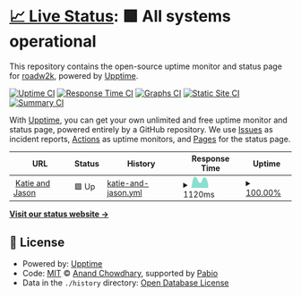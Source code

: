 # [📈 Live Status](https://Roadw2k.github.io/upptime): <!--live status--> **🟩 All systems operational**

This repository contains the open-source uptime monitor and status page for [roadw2k](https://github.com/Roadw2k/cv), powered by [Upptime](https://github.com/upptime/upptime).

[![Uptime CI](https://github.com/Roadw2k/upptime/workflows/Uptime%20CI/badge.svg)](https://github.com/Roadw2k/upptime/actions?query=workflow%3A%22Uptime+CI%22)
[![Response Time CI](https://github.com/Roadw2k/upptime/workflows/Response%20Time%20CI/badge.svg)](https://github.com/Roadw2k/upptime/actions?query=workflow%3A%22Response+Time+CI%22)
[![Graphs CI](https://github.com/Roadw2k/upptime/workflows/Graphs%20CI/badge.svg)](https://github.com/Roadw2k/upptime/actions?query=workflow%3A%22Graphs+CI%22)
[![Static Site CI](https://github.com/Roadw2k/upptime/workflows/Static%20Site%20CI/badge.svg)](https://github.com/Roadw2k/upptime/actions?query=workflow%3A%22Static+Site+CI%22)
[![Summary CI](https://github.com/Roadw2k/upptime/workflows/Summary%20CI/badge.svg)](https://github.com/Roadw2k/upptime/actions?query=workflow%3A%22Summary+CI%22)

With [Upptime](https://upptime.js.org), you can get your own unlimited and free uptime monitor and status page, powered entirely by a GitHub repository. We use [Issues](https://github.com/Roadw2k/upptime/issues) as incident reports, [Actions](https://github.com/Roadw2k/upptime/actions) as uptime monitors, and [Pages](https://Roadw2k.github.io/upptime) for the status page.

<!--start: status pages-->
<!-- This summary is generated by Upptime (https://github.com/upptime/upptime) -->
<!-- Do not edit this manually, your changes will be overwritten -->
<!-- prettier-ignore -->
| URL | Status | History | Response Time | Uptime |
| --- | ------ | ------- | ------------- | ------ |
| <img alt="" src="https://icons.duckduckgo.com/ip3/www.katieandjason.com.ico" height="13"> [Katie and Jason](https://www.katieandjason.com) | 🟩 Up | [katie-and-jason.yml](https://github.com/Roadw2k/upptime/commits/HEAD/history/katie-and-jason.yml) | <details><summary><img alt="Response time graph" src="./graphs/katie-and-jason/response-time-week.png" height="20"> 1120ms</summary><br><a href="https://Roadw2k.github.io/upptime/history/katie-and-jason"><img alt="Response time 971" src="https://img.shields.io/endpoint?url=https%3A%2F%2Fraw.githubusercontent.com%2FRoadw2k%2Fupptime%2FHEAD%2Fapi%2Fkatie-and-jason%2Fresponse-time.json"></a><br><a href="https://Roadw2k.github.io/upptime/history/katie-and-jason"><img alt="24-hour response time 524" src="https://img.shields.io/endpoint?url=https%3A%2F%2Fraw.githubusercontent.com%2FRoadw2k%2Fupptime%2FHEAD%2Fapi%2Fkatie-and-jason%2Fresponse-time-day.json"></a><br><a href="https://Roadw2k.github.io/upptime/history/katie-and-jason"><img alt="7-day response time 1120" src="https://img.shields.io/endpoint?url=https%3A%2F%2Fraw.githubusercontent.com%2FRoadw2k%2Fupptime%2FHEAD%2Fapi%2Fkatie-and-jason%2Fresponse-time-week.json"></a><br><a href="https://Roadw2k.github.io/upptime/history/katie-and-jason"><img alt="30-day response time 904" src="https://img.shields.io/endpoint?url=https%3A%2F%2Fraw.githubusercontent.com%2FRoadw2k%2Fupptime%2FHEAD%2Fapi%2Fkatie-and-jason%2Fresponse-time-month.json"></a><br><a href="https://Roadw2k.github.io/upptime/history/katie-and-jason"><img alt="1-year response time 971" src="https://img.shields.io/endpoint?url=https%3A%2F%2Fraw.githubusercontent.com%2FRoadw2k%2Fupptime%2FHEAD%2Fapi%2Fkatie-and-jason%2Fresponse-time-year.json"></a></details> | <details><summary><a href="https://Roadw2k.github.io/upptime/history/katie-and-jason">100.00%</a></summary><a href="https://Roadw2k.github.io/upptime/history/katie-and-jason"><img alt="All-time uptime 99.97%" src="https://img.shields.io/endpoint?url=https%3A%2F%2Fraw.githubusercontent.com%2FRoadw2k%2Fupptime%2FHEAD%2Fapi%2Fkatie-and-jason%2Fuptime.json"></a><br><a href="https://Roadw2k.github.io/upptime/history/katie-and-jason"><img alt="24-hour uptime 100.00%" src="https://img.shields.io/endpoint?url=https%3A%2F%2Fraw.githubusercontent.com%2FRoadw2k%2Fupptime%2FHEAD%2Fapi%2Fkatie-and-jason%2Fuptime-day.json"></a><br><a href="https://Roadw2k.github.io/upptime/history/katie-and-jason"><img alt="7-day uptime 100.00%" src="https://img.shields.io/endpoint?url=https%3A%2F%2Fraw.githubusercontent.com%2FRoadw2k%2Fupptime%2FHEAD%2Fapi%2Fkatie-and-jason%2Fuptime-week.json"></a><br><a href="https://Roadw2k.github.io/upptime/history/katie-and-jason"><img alt="30-day uptime 99.95%" src="https://img.shields.io/endpoint?url=https%3A%2F%2Fraw.githubusercontent.com%2FRoadw2k%2Fupptime%2FHEAD%2Fapi%2Fkatie-and-jason%2Fuptime-month.json"></a><br><a href="https://Roadw2k.github.io/upptime/history/katie-and-jason"><img alt="1-year uptime 99.97%" src="https://img.shields.io/endpoint?url=https%3A%2F%2Fraw.githubusercontent.com%2FRoadw2k%2Fupptime%2FHEAD%2Fapi%2Fkatie-and-jason%2Fuptime-year.json"></a></details>

<!--end: status pages-->

[**Visit our status website →**](https://Roadw2k.github.io/upptime)

## 📄 License

- Powered by: [Upptime](https://github.com/upptime/upptime)
- Code: [MIT](./LICENSE) © [Anand Chowdhary](https://anandchowdhary.com), supported by [Pabio](https://pabio.com)
- Data in the `./history` directory: [Open Database License](https://opendatacommons.org/licenses/odbl/1-0/)
